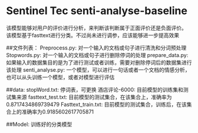 # Sentinel Tec senti-analyse-baseline
该模型能够对用户的评价进行分析，来判断该判断属于正面评价还是负面评价。
该模型基于fasttext进行分类。不过尚未进行调参，应该能够进一步提高效果


##文件列表：
Preprocess.py: 对一个输入的文档或句子进行清洗和分词预处理
Stopwords.py: 对一个输入的文档或句子进行删除停词的处理
prepare_data.py: 如果输入的数据集目的是为了进行测试或者训练，需要对删除停词后的数据集进行该处理
senti_analyse.py: 一个模型，可以进行一句话或者一个文档的情感分析，也可以从头训练一个模型，或者对模型进行评估

##data:
stopWord.txt: 停词表，可更换
酒店评论-6000: 目前模型的训练集和测试集来源
fasttext_test.txt: 目前模型的测试集合，在该集合上，准确率为0.8717434869739479
Fasttext_train.txt: 目前模型的测试集合，训练后，在该集合上的准确率为0.9185602617705871

##Model:
训练好的分类模型